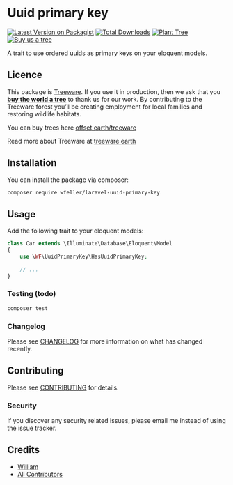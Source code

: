 # Uuid primary key

[![Latest Version on Packagist](https://img.shields.io/packagist/v/wfeller/laravel-uuid-primary-key.svg?style=flat-square)](https://packagist.org/packages/wfeller/laravel-uuid-primary-key)
[![Total Downloads](https://img.shields.io/packagist/dt/wfeller/laravel-uuid-primary-key.svg?style=flat-square)](https://packagist.org/packages/wfeller/laravel-uuid-primary-key)
[![Plant Tree](https://img.shields.io/badge/dynamic/json?color=brightgreen&label=Plant%20Tree&query=%24.total&url=https%3A%2F%2Fpublic.offset.earth%2Fusers%2Ftreeware%2Ftrees)](https://plant.treeware.earth/wfeller/laravel-uuid-primary-key)
[![Buy us a tree](https://img.shields.io/badge/Treeware-%F0%9F%8C%B3-lightgreen?style=for-the-badge)](https://plant.treeware.earth/wfeller/laravel-uuid-primary-key)

A trait to use ordered uuids as primary keys on your eloquent models.

## Licence
This package is [Treeware](https://treeware.earth). If you use it in production, then we ask that you [**buy the world a tree**](https://plant.treeware.earth/wfeller/laravel-uuid-primary-key) to thank us for our work. By contributing to the Treeware forest you’ll be creating employment for local families and restoring wildlife habitats.

You can buy trees here [offset.earth/treeware](https://plant.treeware.earth/{vendor}/{package})

Read more about Treeware at [treeware.earth](http://treeware.earth)

## Installation

You can install the package via composer:

```bash
composer require wfeller/laravel-uuid-primary-key
```

## Usage

Add the following trait to your eloquent models:

``` php
class Car extends \Illuminate\Database\Eloquent\Model
{
    use \WF\UuidPrimaryKey\HasUuidPrimaryKey;
    
    // ...
}
```

### Testing (todo)

``` bash
composer test
```

### Changelog

Please see [CHANGELOG](CHANGELOG.md) for more information on what has changed recently.

## Contributing

Please see [CONTRIBUTING](CONTRIBUTING.md) for details.

### Security

If you discover any security related issues, please email me instead of using the issue tracker.

## Credits

- [William](https://github.com/wfeller)
- [All Contributors](../../contributors)

